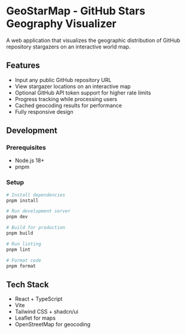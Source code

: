 # GeoStarMap - GitHub Stars Geography Visualizer

A web application that visualizes the geographic distribution of GitHub repository stargazers on an interactive world map.

## Features

- Input any public GitHub repository URL
- View stargazer locations on an interactive map
- Optional GitHub API token support for higher rate limits
- Progress tracking while processing users
- Cached geocoding results for performance
- Fully responsive design

## Development

### Prerequisites

- Node.js 18+
- pnpm

### Setup

```bash
# Install dependencies
pnpm install

# Run development server
pnpm dev

# Build for production
pnpm build

# Run linting
pnpm lint

# Format code
pnpm format
```

## Tech Stack

- React + TypeScript
- Vite
- Tailwind CSS + shadcn/ui
- Leaflet for maps
- OpenStreetMap for geocoding
